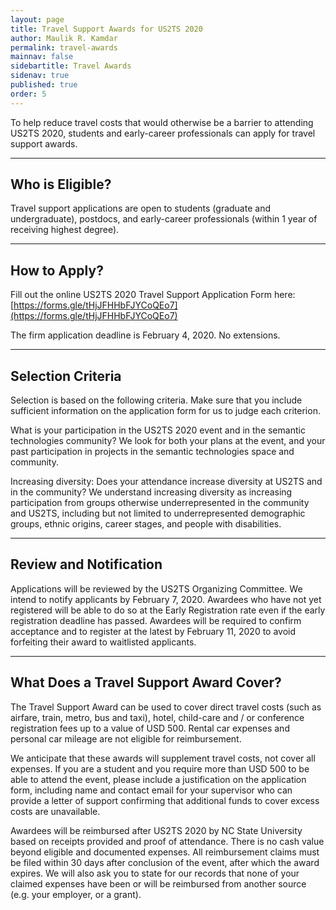 ```yaml
---
layout: page
title: Travel Support Awards for US2TS 2020
author: Maulik R. Kamdar
permalink: travel-awards
mainnav: false
sidebartitle: Travel Awards
sidenav: true
published: true
order: 5
---
```



To help reduce travel costs that would otherwise be a barrier to attending US2TS 2020, students and early-career professionals can apply for travel support awards.

----------------------------------------------------------------

## Who is Eligible?
Travel support applications are open to students (graduate and undergraduate), postdocs, and early-career professionals (within 1 year of receiving highest degree).

----------------------------------------------------------------

## How to Apply?
Fill out the online US2TS 2020 Travel Support Application Form here: [https://forms.gle/tHjJFHHbFJYCoQEo7](https://forms.gle/tHjJFHHbFJYCoQEo7)

The firm application deadline is February 4, 2020. No extensions.

----------------------------------------------------------------

## Selection Criteria
Selection is based on the following criteria. Make sure that you include sufficient information on the application form for us to judge each criterion.

What is your participation in the US2TS 2020 event and in the semantic technologies community? We look for both your plans at the event, and your past participation in projects in the semantic technologies space and community.

Increasing diversity: Does your attendance increase diversity at US2TS and in the community? We understand increasing diversity as increasing participation from groups otherwise underrepresented in the community and US2TS, including but not limited to underrepresented demographic groups, ethnic origins, career stages, and people with disabilities.

----------------------------------------------------------------

## Review and Notification
Applications will be reviewed by the US2TS Organizing Committee. We intend to notify applicants by February 7, 2020. Awardees who have not yet registered will be able to do so at the Early Registration rate even if the early registration deadline has passed. Awardees will be required to confirm acceptance and to register at the latest by February 11, 2020 to avoid forfeiting their award to waitlisted applicants.

----------------------------------------------------------------

## What Does a Travel Support Award Cover?
The Travel Support Award can be used to cover direct travel costs (such as airfare, train, metro, bus and taxi), hotel, child-care and / or conference registration fees up to a value of USD 500. Rental car expenses and personal car mileage are not eligible for reimbursement.

We anticipate that these awards will supplement travel costs, not cover all expenses. If you are a student and you require more than USD 500 to be able to attend the event, please include a justification on the application form, including name and contact email for your supervisor who can provide a letter of support confirming that additional funds to cover excess costs are unavailable.

Awardees will be reimbursed after US2TS 2020 by NC State University based on receipts provided and proof of attendance. There is no cash value beyond eligible and documented expenses. All reimbursement claims must be filed within 30 days after conclusion of the event, after which the award expires. We will also ask you to state for our records that none of your claimed expenses have been or will be reimbursed from another source (e.g. your employer, or a grant).
